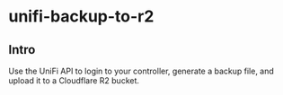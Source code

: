 # unifi-backup-to-r2

## Intro

Use the UniFi API to login to your controller, generate a backup file, and upload it to a Cloudflare R2 bucket.
